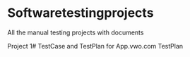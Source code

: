 # Softwaretestingprojects
All the manual testing projects with documents


Project 1# TestCase and TestPlan for App.vwo.com
TestPlan

